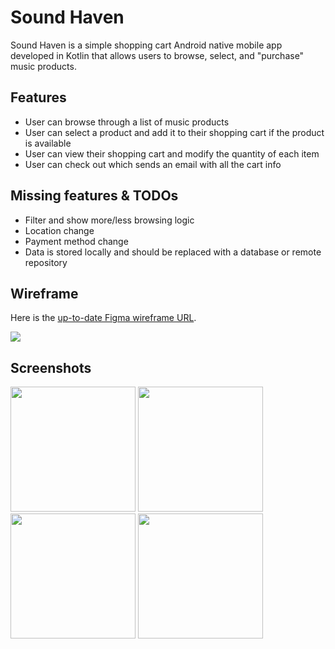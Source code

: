 # Sound Haven
Sound Haven is a simple shopping cart Android native mobile app developed in Kotlin that allows users to browse, select, and "purchase" music products.

## Features
* User can browse through a list of music products
* User can select a product and add it to their shopping cart if the product is available
* User can view their shopping cart and modify the quantity of each item
* User can check out which sends an email with all the cart info

## Missing features & TODOs
* Filter and show more/less browsing logic
* Location change
* Payment method change
* Data is stored locally and should be replaced with a database or remote repository

## Wireframe
Here is the [up-to-date Figma wireframe URL](https://www.figma.com/file/P5deODfDUy6MyH5rohV0SJ/SoundHeaven?type=design&node-id=427%3A7244&mode=design&t=CVwDaoiFVAIMYrpd-1).

<img src="https://imgur.com/UjIlaVt">

## Screenshots
<img src="https://i.imgur.com/o4MUrTM.png" width="200"> <img src="https://i.imgur.com/iuHTARt.png" width="200">
<img src="https://i.imgur.com/ouXY7xc.png" width="200"> <img src="https://i.imgur.com/K54ozJ2.png" width="200">

